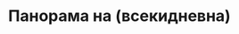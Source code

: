---
layout: panorama
parent: '/projects/private/optimism'
image: 'http://hub.acherno.com/svn/optimizam-mu-e-maykata/Site/Panorami/nikolina_iztok_hol_final_panorama_01.jpg'
title: 'Панорама на (всекидневна)'
sitemap: false
---